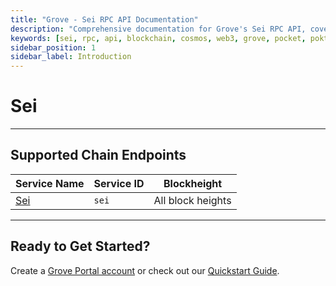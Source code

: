 ```yaml
---
title: "Grove - Sei RPC API Documentation"
description: "Comprehensive documentation for Grove's Sei RPC API, covering endpoint details and integration strategies for blockchain developers."
keywords: [sei, rpc, api, blockchain, cosmos, web3, grove, pocket, pokt]
sidebar_position: 1
sidebar_label: Introduction
---
```


# Sei



---

## Supported Chain Endpoints

| Service Name                             | Service ID        | Blockheight         |
| -------------------------------------------- | ----------------- | ------------------- |
| [Sei](./endpoints/sei) | `sei`    | All block heights |

---

## Ready to Get Started?

Create a [Grove Portal account](https://portal.grove.city) or check out our [Quickstart Guide](/guides/getting-started/quickstart).
